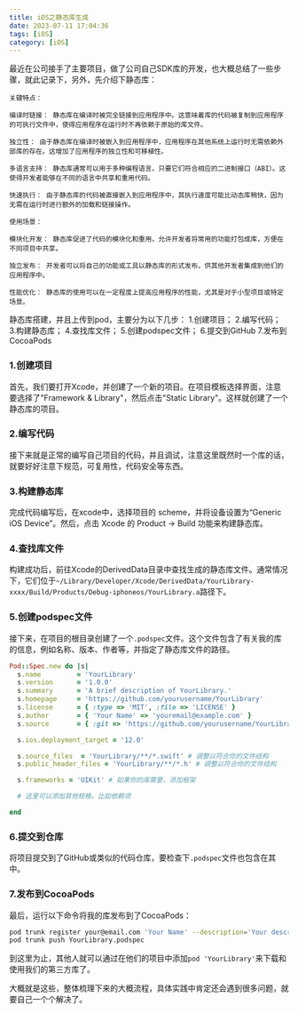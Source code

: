 ```yaml
---
title: iOS之静态库生成
date: 2023-07-11 17:04:36
tags: [iOS]
category: [iOS]
---
```


最近在公司接手了主要项目，做了公司自己SDK库的开发，也大概总结了一些步骤，就此记录下，另外，先介绍下静态库：

```
关键特点：

编译时链接： 静态库在编译时被完全链接到应用程序中。这意味着库的代码被复制到应用程序的可执行文件中，使得应用程序在运行时不再依赖于原始的库文件。

独立性： 由于静态库在编译时被嵌入到应用程序中，应用程序在其他系统上运行时无需依赖外部库的存在。这增加了应用程序的独立性和可移植性。

多语言支持： 静态库通常可以用于多种编程语言，只要它们符合相应的二进制接口（ABI）。这使得开发者能够在不同的语言中共享和重用代码。

快速执行： 由于静态库的代码被直接嵌入到应用程序中，其执行速度可能比动态库稍快，因为无需在运行时进行额外的加载和链接操作。

使用场景：

模块化开发： 静态库促进了代码的模块化和重用，允许开发者将常用的功能打包成库，方便在不同项目中共享。

独立发布： 开发者可以将自己的功能或工具以静态库的形式发布，供其他开发者集成到他们的应用程序中。

性能优化： 静态库的使用可以在一定程度上提高应用程序的性能，尤其是对于小型项目或特定场景。

```

静态库搭建，并且上传到pod，主要分为以下几步：
1.创建项目；
2.编写代码；
3.构建静态库；
4.查找库文件；
5.创建podspec文件；
6.提交到GitHub
7.发布到CocoaPods

### 1.创建项目

首先，我们要打开Xcode，并创建了一个新的项目。在项目模板选择界面，注意要选择了"Framework & Library"，然后点击"Static Library"。这样就创建了一个静态库的项目。

### 2.编写代码

接下来就是正常的编写自己项目的代码，并且调试，注意这里既然时一个库的话，就要好好注意下规范，可复用性，代码安全等东西。


### 3.构建静态库

完成代码编写后，在xcode中，选择项目的 scheme，并将设备设置为“Generic iOS Device”。然后，点击 Xcode 的 Product -> Build 功能来构建静态库。

### 4.查找库文件

构建成功后，前往Xcode的DerivedData目录中查找生成的静态库文件。通常情况下，它们位于`~/Library/Developer/Xcode/DerivedData/YourLibrary-xxxx/Build/Products/Debug-iphoneos/YourLibrary.a`路径下。

### 5.创建podspec文件

接下来，在项目的根目录创建了一个`.podspec`文件。这个文件包含了有关我的库的信息，例如名称、版本、作者等，并指定了静态库文件的路径。

```ruby
Pod::Spec.new do |s|
  s.name         = 'YourLibrary'
  s.version      = '1.0.0'
  s.summary      = 'A brief description of YourLibrary.'
  s.homepage     = 'https://github.com/yourusername/YourLibrary'
  s.license      = { :type => 'MIT', :file => 'LICENSE' }
  s.author       = { 'Your Name' => 'youremail@example.com' }
  s.source       = { :git => 'https://github.com/yourusername/YourLibrary.git', :tag => s.version.to_s }

  s.ios.deployment_target = '12.0'

  s.source_files  = 'YourLibrary/**/*.swift' # 调整以符合你的文件结构
  s.public_header_files = 'YourLibrary/**/*.h' # 调整以符合你的文件结构

  s.frameworks = 'UIKit' # 如果你的库需要，添加框架

  # 这里可以添加其他规格，比如依赖项

end
```

### 6.提交到仓库

将项目提交到了GitHub或类似的代码仓库，要检查下`.podspec`文件也包含在其中。

### 7.发布到CocoaPods

最后，运行以下命令将我的库发布到了CocoaPods：

```bash
pod trunk register your@email.com 'Your Name' --description='Your description'
pod trunk push YourLibrary.podspec
```

到这里为止，其他人就可以通过在他们的项目中添加`pod 'YourLibrary'`来下载和使用我们的第三方库了。

大概就是这些，整体梳理下来的大概流程，具体实践中肯定还会遇到很多问题，就要自己一个个解决了。
